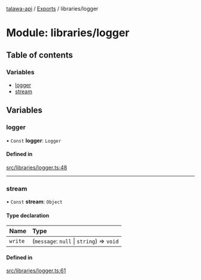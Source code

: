 [talawa-api](../README.md) / [Exports](../modules.md) / libraries/logger

# Module: libraries/logger

## Table of contents

### Variables

- [logger](libraries_logger.md#logger)
- [stream](libraries_logger.md#stream)

## Variables

### logger

• `Const` **logger**: `Logger`

#### Defined in

[src/libraries/logger.ts:48](https://github.com/PalisadoesFoundation/talawa-api/blob/53234da/src/libraries/logger.ts#L48)

___

### stream

• `Const` **stream**: `Object`

#### Type declaration

| Name | Type |
| :------ | :------ |
| `write` | (`message`: ``null`` \| `string`) =\> `void` |

#### Defined in

[src/libraries/logger.ts:61](https://github.com/PalisadoesFoundation/talawa-api/blob/53234da/src/libraries/logger.ts#L61)
